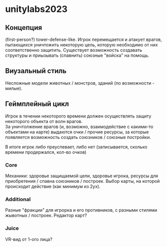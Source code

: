 # unitylabs2023

## Концепция 

(first-person?) tower-defense-like. Игрок перемещается и атакует врагов, пытающихся уничтожить некоторую цель, которую необходимо от них соответственно защитить. Существует возможность создавать структуры и приызывать (спавнить) союзные "войска" на помощь.

## Виузальный стиль

Несложные модели животных / монстров, зданий (по возможности - милые).

## Геймплейный цикл

Игрок в течении некоторого времени должен осуществлять защиту некоторого объекта от волн врагов.   
За уничтолжение врагов (и, возможно, взаимодействие с какими-то объектами на карте) выдаются очки / прочие ресурсы, за которые появляется возможность создать союзников / союзные постройки. 

В итоге игрок либо преуспевает, либо нет (записывается, сколько времени продержался, кол-во очков)

### Core
Механики: здоровье защищаемой цели, здоровье игрока, ресурсы для приобретения / спавна союзников / построек. Выбор карты, на которой происходит действие (как минимум из 2ух). 

### Additional
Разные "фракции" для игрорка и его противников, с разными стилями жывотных / построек. Редактор карт?

### Juice
VR-вид от 1-ого лица?

